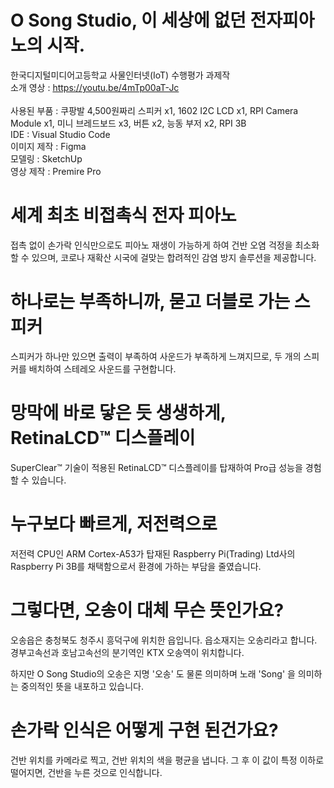# O Song Studio, 이 세상에 없던 전자피아노의 시작.

한국디지털미디어고등학교 사물인터넷(IoT) 수행평가 과제작 <br>
소개 영상 : https://youtu.be/4mTp00aT-Jc <br><br>
사용된 부품 : 쿠팡발 4,500원짜리 스피커 x1, 1602 I2C LCD x1, RPI Camera Module x1, 미니 브레드보드 x3, 버튼 x2, 능동 부저 x2, RPI 3B
<br>
IDE : Visual Studio Code<br>
이미지 제작 : Figma<br>
모델링 : SketchUp<br>
영상 제작 : Premire Pro<br>


# 세계 최초 비접촉식 전자 피아노
접촉 없이 손가락 인식만으로도 피아노 재생이 가능하게 하여 건반 오염 걱정을 최소화할 수 있으며, 코로나 재확산 시국에 걸맞는 합려적인 감염 방지 솔루션을 제공합니다.

# 하나로는 부족하니까, 묻고 더블로 가는 스피커
스피커가 하나만 있으면 출력이 부족하여 사운드가 부족하게 느껴지므로, 두 개의 스피커를 배치하여 스테레오 사운드를 구현합니다.

# 망막에 바로 닿은 듯 생생하게, RetinaLCD™ 디스플레이
SuperClear™ 기술이 적용된 RetinaLCD™ 디스플레이를 탑재하여 Pro급 성능을 경험할 수 있습니다.

# 누구보다 빠르게, 저전력으로
저전력 CPU인 ARM Cortex-A53가 탑재된 Raspberry Pi(Trading) Ltd사의 Raspberry Pi 3B를 채택함으로서 환경에 가하는 부담을 줄였습니다.

# 그렇다면, 오송이 대체 무슨 뜻인가요?
오송읍은 충청북도 청주시 흥덕구에 위치한 읍입니다. 읍소재지는 오송리라고 합니다. 경부고속선과 호남고속선의 분기역인 KTX 오송역이 위치합니다.

하지만 O Song Studio의 오송은 지명 '오송' 도 물론 의미하며 노래 'Song' 을 의미하는 중의적인 뜻을 내포하고 있습니다.

# 손가락 인식은 어떻게 구현 된건가요?
건반 위치를 카메라로 찍고, 건반 위치의 색을 평균을 냅니다. 그 후 이 값이 특정 이하로 떨어지면, 건반을 누른 것으로 인식합니다.
